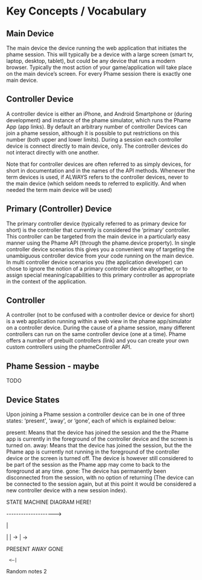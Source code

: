 
# Key Concepts / Vocabulary






## Main Device

The main device the device running the web application that initiates the phame session. This will typically be a device with a large screen (smart tv, laptop, desktop, tablet), but could be any device that runs a modern browser. Typically the most action of your game/application will take place on the main device’s screen. For every Phame session there is exactly one main device.




## Controller Device



A controller device is either an iPhone, and Android Smartphone or (during development) and instance of the phame simulator, which runs the Phame App (app links). By default an arbitrary number of controller Devices can join a phame session, although it is possible to put restrictions on this number (both upper and lower limits). During a session each controller device is connect directly to main device, only. The controller devices do not interact directly with one another. 



Note that for controller devices are often referred to as simply devices, for short in documentation and in the names of the API methods. Whenever the term devices is used, if ALWAYS refers to the controller devices, never to the main device (which seldom needs to referred to explicitly. And when needed the term main device will be used)




## Primary (Controller) Device


The primary controller device (typically referred to as primary device for short) is the controller that currently is considered the ‘primary’ controller. This controller can be targeted from the main device in a particularly easy manner using the Phame API (through the phame.device property). In single controller device scenarios this gives you a convenient way of targeting the unambiguous controller device from your code running on the main device. In multi controller device scenarios you (the application developer) can chose to ignore the notion of a primary controller device altogether, or to assign special meaning/capabilities to this primary controller as appropriate in the context of the application.




## Controller



A controller (not to be confused with a controller device or device for short) is a web application running within a web view in the phame app/simulator on a controller device. During the cause of a phame session, many different controllers can run on the same controller device (one at a time). Phame offers a number of prebuilt controllers (link) and you can create your own custom controllers using the phameController API.




## Phame Session - maybe

TODO




## Device States



Upon joining a Phame session a controller device can be in one of three states: ‘present', ‘away', or ‘gone’, each of which is explained below:

present: Means that the device has joined the session and the the Phame app is currently in the foreground of the controller device and the screen is turned on.
away: Means that the device has joined the session, but the the Phame app is currently not running in the foreground of the controller device or the screen is turned off. The device is however still considered to be part of the session as the Phame app may come to back to the foreground at any time.
gone: The device has permanently been disconnected from the session, with no option of returning (The device can be connected to the session again, but at this point it would be considered a new controller device with a new session index).


STATE MACHINE DIAGRAM HERE!

-------------------->

|

|	 | ->          | ->

PRESENT     AWAY       GONE

     <—|









Random notes 2

